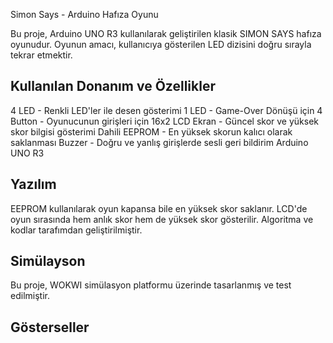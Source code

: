 Simon Says - Arduino Hafıza Oyunu

Bu proje, Arduino UNO R3 kullanılarak geliştirilen klasik SIMON SAYS hafıza oyunudur.
Oyunun amacı, kullanıcıya gösterilen LED dizisini doğru sırayla tekrar etmektir.

## Kullanılan Donanım ve Özellikler

4 LED - Renkli LED'ler ile desen gösterimi
1 LED - Game-Over Dönüşü için
4 Button - Oyunucunun girişleri için
16x2 LCD Ekran - Güncel skor ve yüksek skor bilgisi gösterimi
Dahili EEPROM - En yüksek skorun kalıcı olarak saklanması
Buzzer - Doğru ve yanlış girişlerde sesli geri bildirim
Arduino UNO R3

## Yazılım
EEPROM kullanılarak oyun kapansa bile en yüksek skor saklanır.
LCD'de oyun sırasında hem anlık skor hem de yüksek skor gösterilir.
Algoritma ve kodlar tarafımdan geliştirilmiştir.


## Simülayson
Bu proje, WOKWI simülasyon platformu üzerinde tasarlanmış ve test edilmiştir.

## Gösterseller


